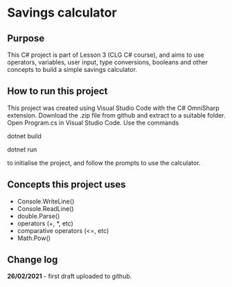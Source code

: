 # Savings calculator

## Purpose
This C# project is part of Lesson 3 (CLG C# course), and aims to use operators, variables, user input, type conversions, booleans and other concepts to build a simple savings calculator.

## How to run this project
This project was created using Visual Studio Code with the C# OmniSharp extension. Download the .zip file from github and extract to a suitable folder. Open Program.cs in Visual Studio Code. Use the commands

dotnet build

dotnet run

to initialise the project, and follow the prompts to use the calculator.

## Concepts this project uses

- Console.WriteLine()
- Console.ReadLine()
- double.Parse()
- operators (+, *, etc)
- comparative operators (<=, etc)
- Math.Pow()

## Change log

**26/02/2021** - first draft uploaded to github.
